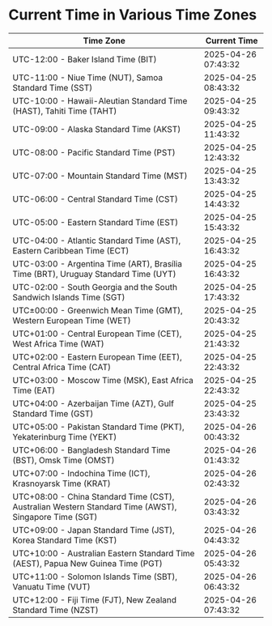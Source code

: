 # Current Time in Various Time Zones

| Time Zone | Current Time |
|-----------|--------------|
| UTC-12:00 - Baker Island Time (BIT) | 2025-04-26 07:43:32 |
| UTC-11:00 - Niue Time (NUT), Samoa Standard Time (SST) | 2025-04-25 08:43:32 |
| UTC-10:00 - Hawaii-Aleutian Standard Time (HAST), Tahiti Time (TAHT) | 2025-04-25 09:43:32 |
| UTC-09:00 - Alaska Standard Time (AKST) | 2025-04-25 11:43:32 |
| UTC-08:00 - Pacific Standard Time (PST) | 2025-04-25 12:43:32 |
| UTC-07:00 - Mountain Standard Time (MST) | 2025-04-25 13:43:32 |
| UTC-06:00 - Central Standard Time (CST) | 2025-04-25 14:43:32 |
| UTC-05:00 - Eastern Standard Time (EST) | 2025-04-25 15:43:32 |
| UTC-04:00 - Atlantic Standard Time (AST), Eastern Caribbean Time (ECT) | 2025-04-25 16:43:32 |
| UTC-03:00 - Argentina Time (ART), Brasília Time (BRT), Uruguay Standard Time (UYT) | 2025-04-25 16:43:32 |
| UTC-02:00 - South Georgia and the South Sandwich Islands Time (SGT) | 2025-04-25 17:43:32 |
| UTC±00:00 - Greenwich Mean Time (GMT), Western European Time (WET) | 2025-04-25 20:43:32 |
| UTC+01:00 - Central European Time (CET), West Africa Time (WAT) | 2025-04-25 21:43:32 |
| UTC+02:00 - Eastern European Time (EET), Central Africa Time (CAT) | 2025-04-25 22:43:32 |
| UTC+03:00 - Moscow Time (MSK), East Africa Time (EAT) | 2025-04-25 22:43:32 |
| UTC+04:00 - Azerbaijan Time (AZT), Gulf Standard Time (GST) | 2025-04-25 23:43:32 |
| UTC+05:00 - Pakistan Standard Time (PKT), Yekaterinburg Time (YEKT) | 2025-04-26 00:43:32 |
| UTC+06:00 - Bangladesh Standard Time (BST), Omsk Time (OMST) | 2025-04-26 01:43:32 |
| UTC+07:00 - Indochina Time (ICT), Krasnoyarsk Time (KRAT) | 2025-04-26 02:43:32 |
| UTC+08:00 - China Standard Time (CST), Australian Western Standard Time (AWST), Singapore Time (SGT) | 2025-04-26 03:43:32 |
| UTC+09:00 - Japan Standard Time (JST), Korea Standard Time (KST) | 2025-04-26 04:43:32 |
| UTC+10:00 - Australian Eastern Standard Time (AEST), Papua New Guinea Time (PGT) | 2025-04-26 05:43:32 |
| UTC+11:00 - Solomon Islands Time (SBT), Vanuatu Time (VUT) | 2025-04-26 06:43:32 |
| UTC+12:00 - Fiji Time (FJT), New Zealand Standard Time (NZST) | 2025-04-26 07:43:32 |
